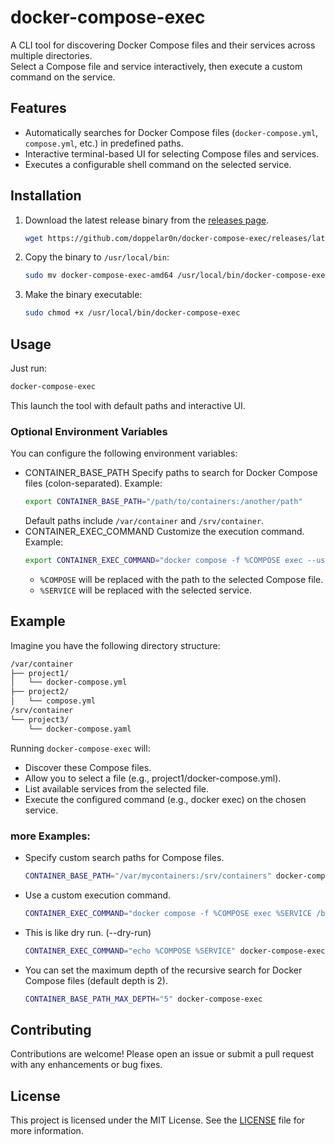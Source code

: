 # docker-compose-exec

A CLI tool for discovering Docker Compose files and their services across multiple directories.  
Select a Compose file and service interactively, then execute a custom command on the service.

## Features

- Automatically searches for Docker Compose files (`docker-compose.yml`, `compose.yml`, etc.) in predefined paths.
- Interactive terminal-based UI for selecting Compose files and services.
- Executes a configurable shell command on the selected service.

## Installation

1. Download the latest release binary from the [releases page](https://github.com/doppelar0n/docker-compose-exec/releases).
    ```bash
    wget https://github.com/doppelar0n/docker-compose-exec/releases/latest/download/docker-compose-exec-amd64
    ```
2. Copy the binary to `/usr/local/bin`:
    ```bash
    sudo mv docker-compose-exec-amd64 /usr/local/bin/docker-compose-exec
    ```
3. Make the binary executable:
    ```bash
    sudo chmod +x /usr/local/bin/docker-compose-exec
    ```

## Usage

Just run:
```bash
docker-compose-exec
```
This launch the tool with default paths and interactive UI.

### Optional Environment Variables

You can configure the following environment variables:

- CONTAINER_BASE_PATH
    Specify paths to search for Docker Compose files (colon-separated). Example:
    ```bash
    export CONTAINER_BASE_PATH="/path/to/containers:/another/path"
    ```
    Default paths include `/var/container` and `/srv/container`.
- CONTAINER_EXEC_COMMAND
    Customize the execution command. Example:
    ```bash
    export CONTAINER_EXEC_COMMAND="docker compose -f %COMPOSE exec --user root %SERVICE /bin/bash"
    ```
    - `%COMPOSE` will be replaced with the path to the selected Compose file.
    - `%SERVICE` will be replaced with the selected service.

## Example

Imagine you have the following directory structure:

```bash
/var/container
├── project1/
│   └── docker-compose.yml
├── project2/
│   └── compose.yml
/srv/container
└── project3/
    └── docker-compose.yaml
```

Running `docker-compose-exec` will:
- Discover these Compose files.
- Allow you to select a file (e.g., project1/docker-compose.yml).
- List available services from the selected file.
- Execute the configured command (e.g., docker exec) on the chosen service.

### more Examples:
- Specify custom search paths for Compose files.
    ```bash
    CONTAINER_BASE_PATH="/var/mycontainers:/srv/containers" docker-compose-exec
    ```
- Use a custom execution command.
    ```bash
    CONTAINER_EXEC_COMMAND="docker compose -f %COMPOSE exec %SERVICE /bin/bash" docker-compose-exec
    ```
- This is like dry run. (--dry-run)
    ```bash
    CONTAINER_EXEC_COMMAND="echo %COMPOSE %SERVICE" docker-compose-exec
    ```
- You can set the maximum depth of the recursive search for Docker Compose files (default depth is 2).
    ```bash
    CONTAINER_BASE_PATH_MAX_DEPTH="5" docker-compose-exec
    ```


## Contributing

Contributions are welcome! Please open an issue or submit a pull request with any enhancements or bug fixes.

## License

This project is licensed under the MIT License. See the [LICENSE](LICENSE) file for more information.
